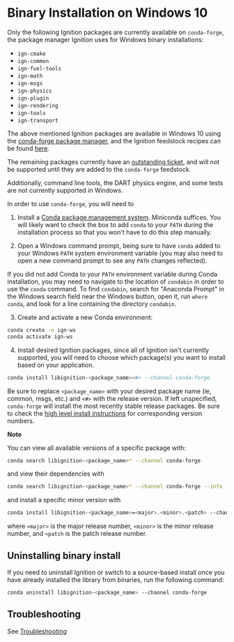 # Binary Installation on Windows 10

Only the following Ignition packages are currently available on `conda-forge`,
the package manager Ignition uses for Windows binary installations:
- `ign-cmake`
- `ign-common`
- `ign-fuel-tools`
- `ign-math`
- `ign-msgs`
- `ign-physics`
- `ign-plugin`
- `ign-rendering`
- `ign-tools`
- `ign-transport`

The above mentioned Ignition packages are available in Windows 10 using the [conda-forge package manager](https://conda-forge.org/),
and the Ignition feedstock recipes can be found [here](https://github.com/conda-forge?q=libignition&type=&language=).

The remaining packages currently have an [outstanding ticket](https://github.com/conda-forge/staged-recipes/issues/13551),
and will not be supported until they are added to the `conda-forge` feedstock.

Additionally, command line tools, the DART physics engine, and some tests are not currently supported in Windows.

In order to use `conda-forge`, you will need to
1. Install a [Conda package management system](https://docs.conda.io/projects/conda/en/latest/user-guide/install/download.html).
   Miniconda suffices. You will likely want to check the box to add `conda` to your `PATH`
   during the installation process so that you won't have to do this step manually.

2. Open a Windows command prompt, being sure to have `conda` added to your
   Windows `PATH` system environment variable (you may also need to open
   a new command prompt to see any `PATH` changes reflected).

  If you did not add Conda to your `PATH` environment variable
  during Conda installation, you may need to navigate to the
  location of `condabin` in order to use the `conda` command.
  To find `condabin`, search for "Anaconda Prompt" in the
  Windows search field near the Windows button, open it, run
  `where conda`, and look for a line containing the directory `condabin`.

3. Create and activate a new Conda environment:
  ```bash
  conda create -n ign-ws
  conda activate ign-ws
  ```
4. Install desired Ignition packages, since all of Ignition isn't currently supported, you will need to choose which package(s)
you want to install based on your application.
  ```bash
  conda install libignition-<package_name><#> --channel conda-forge
  ```
  Be sure to replace `<package_name>` with your desired package name (ie, common, msgs, etc.)
  and `<#>` with the release version.  If left unspecified, `conda-forge` will install the
  most recently stable release packages.  Be sure to check the
  [high level install instructions](install) for corresponding version numbers.

**Note**

You can view all available versions of a specific package with:
```bash
conda search libignition-<package_name>* --channel conda-forge
```
and view their dependencies with
```bash
conda search libignition-<package_name>* --channel conda-forge --info
```
and install a specific minor version with
```bash
conda install libignition-<package_name>=<major>.<minor>.<patch> --channel conda-forge
```
where `<major>` is the major release number, `<minor>` is the minor release number, and `<patch` is the patch release number.

## Uninstalling binary install

If you need to uninstall Ignition or switch to a source-based install once you
have already installed the library from binaries, run the following command:

```bash
conda uninstall libignition-<package_name> --channel conda-forge
```

## Troubleshooting

See [Troubleshooting](/docs/edifice/troubleshooting#windows)
